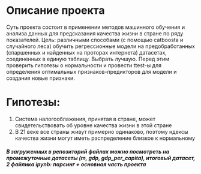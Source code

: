 # Описание проекта
Суть проекта состоит в применении методов машинного обучения и анализа данных для предсказания качества жизни в стране по ряду показателей.
Цель: различными способами (с помощью catboosta и случайного леса) обучить регрессионные модели на предобработанных (спаршенных и найденных на проторах интернета) датасетах, соединенных в единую таблицу. Выбрать лучшую. 
Перед этим проверить гипотезы о нормальности и провести ttest-ы для определения оптимальных признаков-предикторов для модели и создания новые признаки.
# Гипотезы:
1) Система налогооблажения, принятая в стране, может свидетельствовать об уровне качества жизни в этой стране
2) В 21 веке все страны живут примерно одинаково, поэтому ндексы качества жизни могут иметь распределение близкое к нормальному
##### В загруженных в репозиторий файлах можно посмотреть на промежуточные датасеты (m, gdp, gdp_per_capita), итоговый датасет, 2 файлика ipynb: парсинг + основная часть проекта

